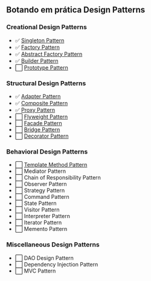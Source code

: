 ## Botando em prática Design Patterns
### Creational Design Patterns

- :white_check_mark: [Singleton Pattern](https://github.com/diegodmmorais/design-patterns-java/issues/1)
- :white_check_mark: [Factory Pattern](https://github.com/diegodmmorais/design-patterns-java/issues/2)
- :white_check_mark: [Abstract Factory Pattern](https://github.com/diegodmmorais/design-patterns-java/issues/3)
- :white_check_mark: [Builder Pattern](https://github.com/diegodmmorais/design-patterns-java/issues/5)
- :white_large_square: [Prototype Pattern]()

### Structural Design Patterns
- :white_check_mark: [Adapter Pattern](https://github.com/diegodmmorais/design-patterns-java/issues/4)
- :white_check_mark: [Composite Pattern](https://github.com/diegodmmorais/design-patterns-java/issues/6)
- :white_check_mark: [Proxy Pattern](https://github.com/diegodmmorais/design-patterns-java/issues/7)
- :white_large_square: [Flyweight Pattern]()
- :white_large_square: [Facade Pattern]()
- :white_large_square: [Bridge Pattern]()
- :white_large_square: [Decorator Pattern]()

### Behavioral Design Patterns
- :white_large_square: [Template Method Pattern]()
- :white_large_square: Mediator Pattern
- :white_large_square: Chain of Responsibility Pattern
- :white_large_square: Observer Pattern
- :white_large_square: Strategy Pattern
- :white_large_square: Command Pattern
- :white_large_square: State Pattern
- :white_large_square: Visitor Pattern
- :white_large_square: Interpreter Pattern
- :white_large_square: Iterator Pattern
- :white_large_square: Memento Pattern

### Miscellaneous Design Patterns
- :white_large_square: DAO Design Pattern
- :white_large_square: Dependency Injection Pattern
- :white_large_square: MVC Pattern
